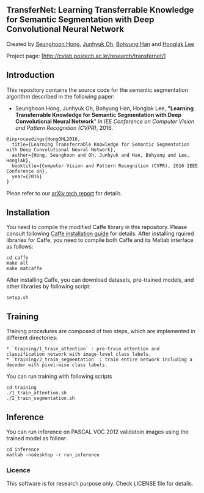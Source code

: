 ## TransferNet: Learning Transferrable Knowledge for Semantic Segmentation with Deep Convolutional Neural Network

Created by [Seunghoon Hong](http://cvlab.postech.ac.kr/~maga33/), [Junhyuk Oh](https://sites.google.com/a/umich.edu/junhyuk-oh/), [Bohyung Han](http://cvlab.postech.ac.kr/~bhhan/) and [Honglak Lee](http://web.eecs.umich.edu/~honglak/)


Project page: [http://cvlab.postech.ac.kr/research/transfernet/]

## Introduction

This repository contains the source code for the semantic segmentation algorithm described in the following paper:   
* Seunghoon Hong, Junhyuk Oh, Bohyung Han, Honglak Lee, **"Learning Transferrable Knowledge for Semantic Segmentation with Deep Convolutional Neural Network**"
    _In IEE Conference on Computer Vision and Pattern Recognition (CVPR)_, 2016.

```
@inproceedings{HongOHL2016,
  title={Learning Transferrable Knowledge for Semantic Segmentation with Deep Convolutional Neural Network},
  author={Hong, Seunghoon and Oh, Junhyuk and Han, Bohyung and Lee, Honglak},
  booktitle={Computer Vision and Pattern Recognition (CVPR), 2016 IEEE Conference on},
  year={2016}
}
```

Pleae refer to our [arXiv tech report](http://arxiv.org/abs/1512.07928) for details. 

## Installation

You need to compile the modified Caffe library in this repository.
Please consult following [Caffe installation guide](http://caffe.berkeleyvision.org/installation.html) for details. 
After installing rquired libraries for Caffe, you need to compile both Caffe and its Matlab interface as follows: 

```
cd caffe
make all
make matcaffe
```

After installing Caffe, you can download datasets, pre-trained models, and other libraries by following script:

```
setup.sh
```


## Training

Training procedures are composed of two steps, which are implemented in different directories:

    * `training/1_train_attention` : pre-train attention and classification network with image-level class labels.
    * `training/2_train_segmentation` : train entire network including a decoder with pixel-wise class labels. 

You can run training with following scripts

```
cd training
./1_train_attention.sh
./2_train_segmentation.sh
```


## Inference

You can run inference on PASCAL VOC 2012 validatoin images using the trained model as follow:

```
cd inference
matlab -nodesktop -r run_inference
```

### Licence

This software is for research purpose only.
Check LICENSE file for details.

